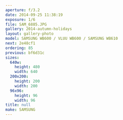 ```yaml
---
aperture: f/3.2
date: 2014-09-25 11:38:19
exposure: 1/6
file: SAM_6885.JPG
gallery: 2014-autumn-holidays
layout: gallery-photo
model: SAMSUNG WB600 / VLUU WB600 / SAMSUNG WB610
next: 2e48cf1
ordering: 85
previous: bf6d31c
sizes:
  640w:
    height: 480
    width: 640
  200x200:
    height: 200
    width: 200
  96x96:
    height: 96
    width: 96
title: null
make: SAMSUNG
---
```

